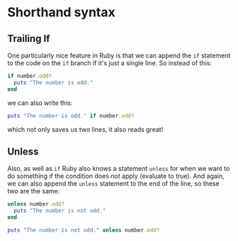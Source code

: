 # Shorthand syntax

## Trailing If

One particularly nice feature in Ruby is that we can append the `if` statement
to the code on the `if` branch if it's just a single line. So instead of this:

```ruby
if number.odd?
  puts "The number is odd."
end
```

we can also write this:

```ruby
puts "The number is odd." if number.odd?
```

which not only saves us two lines, it also reads great!

## Unless

Also, as well as `if` Ruby also knows a statement `unless` for when we want to do
something if the condition does *not* apply (evaluate to true). And again, we
can also append the `unless` statement to the end of the line, so these two are
the same:

```ruby
unless number.odd?
  puts "The number is not odd."
end

puts "The number is not odd." unless number.odd?
```


